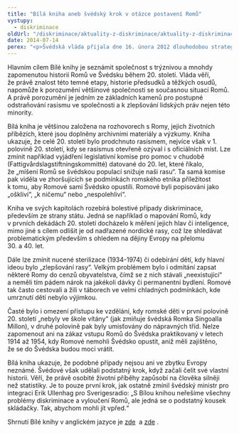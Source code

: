 ```yaml
---
title: "Bílá kniha aneb švédský krok v otázce postavení Romů"
vystupy:
  - diskriminace
oldUrl: "/diskriminace/aktuality-z-diskriminace/aktuality-z-diskriminace-2014/bila-kniha-aneb-svedsky-krok-v-otazce-postaveni-romu/"
date: 2014-07-14
perex: "<p>Švédská vláda přijala dne 16. února 2012 dlouhodobou strategii týkající se romské otázky, jejíž snahou je postupné zlepšování životní úrovně Romů. Jeden z milníků této koncepce byl slavnostně představen 25. března 2014. Jedná se o takzvanou Bílou knihu či také Bílý papír, v angličtině nazývanou jako The Dark and Unknown History – A White Book of Abuse And Discrimination of Roma People During the 1900 century. </p>"
---
```


<!-- imported from the old website -->

<p class="align-blok">Hlavním cílem Bílé knihy je seznámit společnost s trýznivou a mnohdy zapomenutou historií Romů ve Švédsku během 20. století. Vláda věří, že právě znalost této temné etapy, historie předsudků a těžkých osudů, napomůže k porozumění většinové společnosti se současnou situací Romů. A právě porozumění je jedním ze základních kamenů pro postupné odstraňování rasismu ve společnosti a k zlepšování lidských práv nejen této minority. </p><p class="align-blok">Bílá kniha je většinou založena na rozhovorech s Romy, jejich životních příbězích, které jsou doplněny archivními materiály a výzkumy. Kniha ukazuje, že celé 20. století bylo prodchnuto rasismem, nejvíce však v 1. polovině 20. století, kdy se rasismus otevřeně ozýval i s oficiálních míst. Lze zmínit například vyjádření legislativní komise pro pomoc v chudobě (Fattigvårdslagstiftningskommitté) datované do 20. let, které říkalo, že „míšení Romů se švédskou populací snižuje naši rasu“. Ta samá komise pak viděla ve zhoršujících se podmínkách romského etnika příležitost k tomu, aby Romové sami Švédsko opustili. Romové byli popisováni jako „oškliví“, „k ničemu“ nebo „nespolehliví“.</p><p class="align-blok">Kniha ve svých kapitolách rozebírá bolestivé případy diskriminace, především ze strany státu. Jedná se například o mapování Romů, kdy v prvních dekádách 20. století docházelo k měření jejich hlav či inteligence, mimo jiné s cílem odlišit je od nadřazené nordické rasy, což lze shledávat problematickým především s ohledem na dějiny Evropy na přelomu 30. a 40. let.</p><p class="align-blok">Dále lze zmínit nucené sterilizace (1934-1974) či odebírání dětí, kdy hlavní ideou bylo „zlepšování rasy“. Velkým problémem bylo i odmítání zapsat některé Romy do cenzů obyvatelstva, čímž se z nich stávali „neexistující“ a neměli tím pádem nárok na jakékoli dávky či permanentní bydlení. Romové tak často cestovali a žili v táborech ve velmi chladných podmínkách, kde umrznutí dětí nebylo výjimkou.</p><p class="align-blok">Časté bylo i omezení přístupu ke vzdělání, kdy romské děti v první polovině 20. století „nebyly ve škole vítány“ (jak zmiňuje švédská Romka Singoalla Millon), v druhé polovině pak byly umisťovány do nápravných tříd. Nelze zapomenout ani na zákaz vstupu Romů do Švédska praktikovaný v letech 1914 až 1954, kdy Romové nemohli Švédsko opustit, aniž měli zajištěno, že se do Švédska budou moci vrátit.</p><p class="align-blok">Bílá kniha ukazuje, že podobné případy nejsou ani ve zbytku Evropy neznámé. Švédové však udělali podstatný krok, když začali čelit své vlastní historii. Věří, že právě osobité životní příběhy zapůsobí na člověka silněji než statistiky. Je to pouze první krok, jak ostatně zmínil švédský ministr pro integraci Erik Ullenhag pro Sverigesradio: „S Bílou knihou neřešíme všechny problémy diskriminace a vyloučení Romů, ale jedná se o podstatný kousek skládačky. Tak, abychom mohli jít vpřed.“</p><p>Shrnutí Bílé knihy v anglickém jazyce je <a title="Otevření do nového okna" href="http://www.non-discrimination.net/content/media/SE-36-White%20book%20on%20Roma%20Discrimination.pdf" target="_blank">zde</a>  a <a title="Otevření do nového okna" href="http://20Discrimination.pdf" target="_blank">zde</a> .</p>
